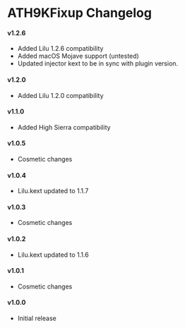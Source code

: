 ATH9KFixup Changelog
====================
#### v1.2.6
- Added Lilu 1.2.6 compatibility
- Added macOS Mojave support (untested)
- Updated injector kext to be in sync with plugin version.

#### v1.2.0
- Added Lilu 1.2.0 compatibility

#### v1.1.0
- Added High Sierra compatibility

#### v1.0.5
- Cosmetic changes

#### v1.0.4
- Lilu.kext updated to 1.1.7

#### v1.0.3
- Cosmetic changes

#### v1.0.2
- Lilu.kext updated to 1.1.6

#### v1.0.1
- Cosmetic changes

#### v1.0.0
- Initial release
